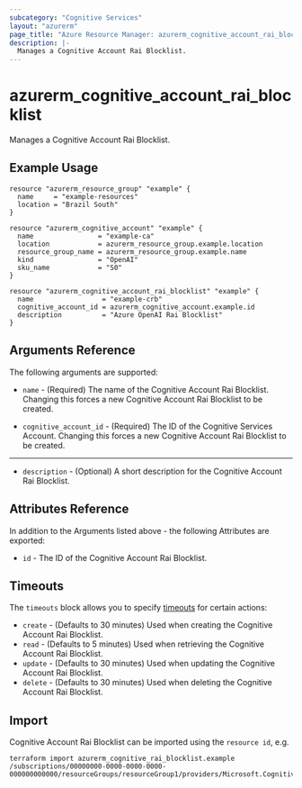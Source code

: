 ```yaml
---
subcategory: "Cognitive Services"
layout: "azurerm"
page_title: "Azure Resource Manager: azurerm_cognitive_account_rai_blocklist"
description: |-
  Manages a Cognitive Account Rai Blocklist.
---
```


# azurerm_cognitive_account_rai_blocklist

Manages a Cognitive Account Rai Blocklist.

## Example Usage

```hcl
resource "azurerm_resource_group" "example" {
  name     = "example-resources"
  location = "Brazil South"
}

resource "azurerm_cognitive_account" "example" {
  name                = "example-ca"
  location            = azurerm_resource_group.example.location
  resource_group_name = azurerm_resource_group.example.name
  kind                = "OpenAI"
  sku_name            = "S0"
}

resource "azurerm_cognitive_account_rai_blocklist" "example" {
  name                 = "example-crb"
  cognitive_account_id = azurerm_cognitive_account.example.id
  description          = "Azure OpenAI Rai Blocklist"
}
```

## Arguments Reference

The following arguments are supported:

* `name` - (Required) The name of the Cognitive Account Rai Blocklist. Changing this forces a new Cognitive Account Rai Blocklist to be created.

* `cognitive_account_id` - (Required) The ID of the Cognitive Services Account. Changing this forces a new Cognitive Account Rai Blocklist to be created.

---

* `description` - (Optional) A short description for the Cognitive Account Rai Blocklist.

## Attributes Reference

In addition to the Arguments listed above - the following Attributes are exported: 

* `id` - The ID of the Cognitive Account Rai Blocklist.

## Timeouts

The `timeouts` block allows you to specify [timeouts](https://www.terraform.io/language/resources/syntax#operation-timeouts) for certain actions:

* `create` - (Defaults to 30 minutes) Used when creating the Cognitive Account Rai Blocklist.
* `read` - (Defaults to 5 minutes) Used when retrieving the Cognitive Account Rai Blocklist.
* `update` - (Defaults to 30 minutes) Used when updating the Cognitive Account Rai Blocklist.
* `delete` - (Defaults to 30 minutes) Used when deleting the Cognitive Account Rai Blocklist.

## Import

Cognitive Account Rai Blocklist can be imported using the `resource id`, e.g.

```shell
terraform import azurerm_cognitive_rai_blocklist.example /subscriptions/00000000-0000-0000-0000-000000000000/resourceGroups/resourceGroup1/providers/Microsoft.CognitiveServices/accounts/account1/raiBlocklists/raiblocklist1
```